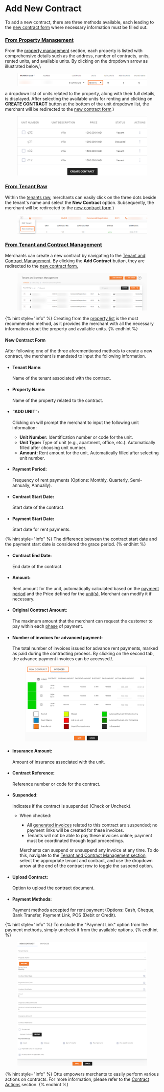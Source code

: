 # Add New Contract

To add a new contract, there are three methods available, each leading to the [new contract form](add-new-contract.md#new-contract-form) where necessary information must be filled out.

### [**From Property Management** ](add-new-contract.md#from-property-management)

From the [property management](../../property-management.md) section, each property is listed with comprehensive details such as the address, number of contracts, units, rented units, and available units. By clicking on the dropdown arrow as illustrated below,\


<figure><img src="../../../../../.gitbook/assets/image (17).png" alt=""><figcaption></figcaption></figure>

a dropdown list of units related to the property, along with their full details, is displayed. After selecting the available units for renting and clicking on **CREATE CONTRACT** button at the bottom of the unit dropdown list, the merchant will be redirected to the [new contract form](add-new-contract.md#new-contract-form).\


<figure><img src="../../../../../.gitbook/assets/image (18).png" alt=""><figcaption></figcaption></figure>

### [**From Tenant Raw**](add-new-contract.md#from-tenant-raw)&#x20;

Within the [tenants raw](../tenant-and-contract-dashboard.md#tenants-row), merchants can easily click on the three dots beside the tenant's name and select the **New Contract** option. Subsequently, the merchant will be redirected to the [new contract form](add-new-contract.md#new-contract-form).\


<figure><img src="../../../../../.gitbook/assets/image (19).png" alt=""><figcaption></figcaption></figure>



### [**From Tenant and Contract Management**](add-new-contract.md#from-tenant-and-contract-management)

Merchants can create a new contract by navigating to the [Tenant and Contract Management](../). By clicking the **Add Contract** button, they are redirected to the [new contract form.](add-new-contract.md#new-contract-form)&#x20;

<figure><img src="../../../../../.gitbook/assets/image (20).png" alt=""><figcaption></figcaption></figure>

{% hint style="info" %}
Creating from the [property list](add-new-contract.md#from-property-management) is the most recommended method, as it provides the merchant with all the necessary information about the property and available units.
{% endhint %}

#### New Contract Form

After following one of the three aforementioned methods to create a new contract, the merchant is mandated to input the following information.

*   #### **Tenant Name:**&#x20;

    Name of the tenant associated with the contract.
*   #### **Property Name:**&#x20;

    Name of the property related to the contract.
*   #### **"ADD UNIT":**&#x20;

    Clicking on will prompt the merchant to input the following unit information:

    * **Unit Number:** Identification number or code for the unit.
    * **Unit Type:** Type of unit (e.g., apartment, office, etc.). Automatically filled after choosing unit number.
    * **Amount:** Rent amount for the unit. Automatically filled after selecting unit number.
*   #### **Payment Period:**&#x20;

    Frequency of rent payments (Options: Monthly, Quarterly, Semi-annually, Annually).
*   #### **Contract Start Date:**&#x20;

    Start date of the contract.
*   #### **Payment Start Date:**&#x20;

    Start date for rent payments.

{% hint style="info" %}
The difference between the contract start date and the payment start date is considered the grace period.
{% endhint %}

*   #### **Contract End Date:**&#x20;

    End date of the contract.
*   #### **Amount:**&#x20;

    Rent amount for the unit, automatically calculated based on the [payment period](add-new-contract.md#payment-period) and the Price defined for the [unit(s)](../../property-management.md#unit-details), Merchant can modify it if necessary.
*   #### **Original Contract Amount:**

    The maximum amount that the merchant can request the customer to pay within each [phase](add-new-contract.md#payment-period) of payment.
*   #### **Number of invoices for advanced payment:**&#x20;

    The total number of invoices issued for advance rent payments, marked as paid during the contracting process. By clicking on the second tab, the advance payment invoices can be accessed.\


    <figure><img src="../../../../../.gitbook/assets/Advance Inovices while Contracting.png" alt=""><figcaption></figcaption></figure>
*   #### **Insurance Amount:**&#x20;

    Amount of insurance associated with the unit.
*   #### **Contract Reference:**&#x20;

    Reference number or code for the contract.
*   #### **Suspended:**&#x20;

    Indicates if the contract is suspended (Check or Uncheck).

    *   When checked:

        * All [generated invoices](../../generate-invoice.md) related to this contract are suspended; no payment links will be created for these invoices.
        * Tenants will not be able to pay these invoices online; payment must be coordinated through legal proceedings.

        Merchants can suspend or unsuspend any invoice at any time. To do this, navigate to the [Tenant and Contract Management section](../tenant-and-contract-dashboard.md), select the appropriate tenant and contract, and use the dropdown arrow at the end of the contract row to toggle the suspend option.
*   #### **Upload Contract:**&#x20;

    Option to upload the contract document.
*   #### **Payment Methods:**&#x20;

    Payment methods accepted for rent payment (Options: Cash, Cheque, Bank Transfer, Payment Link, POS (Debit or Credit).

{% hint style="info" %}
To exclude the "Payment Link" option from the payment methods, simply uncheck it from the available options.
{% endhint %}

<figure><img src="../../../../../.gitbook/assets/image (21).png" alt=""><figcaption></figcaption></figure>

{% hint style="info" %}
Ottu empowers merchants to easily perform various actions on contracts. For more information, please refer to the [Contract Actions](../tenant-and-contract-dashboard.md#contract-actions) section.
{% endhint %}
